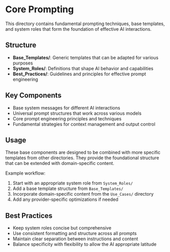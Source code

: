 # Core Prompting

This directory contains fundamental prompting techniques, base templates, and system roles that form the foundation of effective AI interactions.

## Structure

- **Base_Templates/**: Generic templates that can be adapted for various purposes
- **System_Roles/**: Definitions that shape AI behavior and capabilities
- **Best_Practices/**: Guidelines and principles for effective prompt engineering

## Key Components

- Base system messages for different AI interactions
- Universal prompt structures that work across various models
- Core prompt engineering principles and techniques
- Fundamental strategies for context management and output control

## Usage

These base components are designed to be combined with more specific templates from other directories. They provide the foundational structure that can be extended with domain-specific content.

Example workflow:
1. Start with an appropriate system role from `System_Roles/`
2. Add a base template structure from `Base_Templates/`
3. Incorporate domain-specific content from the `Use_Cases/` directory
4. Add any provider-specific optimizations if needed

## Best Practices

- Keep system roles concise but comprehensive
- Use consistent formatting and structure across all prompts
- Maintain clear separation between instructions and content
- Balance specificity with flexibility to allow the AI appropriate latitude